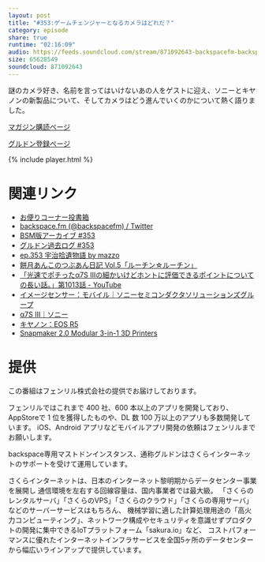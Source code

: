 ```yaml
---
layout: post
title: "#353:ゲームチェンジャーとなるカメラはどれだ？"
category: episode
share: true
runtime: "02:16:09"
audio: https://feeds.soundcloud.com/stream/871092643-backspacefm-backspacefm-353.mp3
size: 65628549
soundcloud: 871092643
---
```


謎のカメラ好き、名前を言ってはいけないあの人をゲストに迎え、ソニーとキヤノンの新製品について、そしてカメラはどう進んでいくのかについて熱く語りました。

[マガジン購読ページ](https://note.com/drikin/m/m55ec296b7655)

[グルドン登録ページ](https://mstdn.guru/invite/3WVHpSMr)

{% include player.html %}

# 関連リンク
* [お便りコーナー投書箱](https://forms.gle/NDBngfLwc3jKbLEJ6)
* [backspace.fm (@backspacefm) / Twitter](https://twitter.com/backspacefm)
* [BSM版アーカイブ #353](https://note.com/backspacefm/n/n55827f8625ea)
* [グルドン過去ログ #353](https://rbtnn.github.io/mstdn-picker/?instance=mstdn.guru&since_id=104611694239599626&max_id=104612294483572958)
* [ep.353 宇治拾遺物語 by mazzo](https://note.com/mazzo/n/nf3c1b129a22e)
* [餅月あんこのつぶあん日記 Vol.5「ルーチン☆ルーチン」](https://note.com/backspacefm/n/n1122509bedbb)
* [「光速でポチったα7S IIIの細かいけどホントに評価できるポイントについての長い話。」第1013話 - YouTube](https://www.youtube.com/watch?v=N-0HDYtJjsE&feature=youtu.be)
* [イメージセンサー：モバイル｜ソニーセミコンダクタソリューションズグループ](https://www.sony-semicon.co.jp/products/IS/mobile/2_2_ocl.html)
* [α7S III｜ソニー](https://www.sony.jp/ichigan/products/ILCE-7SM3/)
* [キヤノン：EOS R5](https://cweb.canon.jp/eos/lineup/r5/)
* [Snapmaker 2.0 Modular 3-in-1 3D Printers](https://shop.snapmaker.com/collections/snapmaker-2-0/products/snapmaker-2-0-modular-3-in-1-3d-printers)


# 提供

この番組はフェンリル株式会社の提供でお届けしております。

フェンリルではこれまで 400 社、600 本以上のアプリを開発しており、AppStoreで 1 位を獲得したものや、DL 数 100 万以上のアプリも多数開発しています。
iOS、Android アプリなどモバイルアプリ開発の依頼はフェンリルまでお願いします。

backspace専用マストドンインスタンス、通称グルドンはさくらインターネットのサポートを受けて運用しています。

さくらインターネットは、日本のインターネット黎明期からデータセンター事業を展開し
通信環境を左右する回線容量は、国内事業者では最大級。
「さくらのレンタルサーバ」「さくらのVPS」「さくらのクラウド」「さくらの専用サーバ」などのサーバーサービスはもちろん、
機械学習に適した計算処理用途の「高火力コンピューティング」、ネットワーク構成やセキュリティを意識せずプロダクトの開発に集中できるIoTプラットフォーム「sakura.io」など、
コストパフォーマンスに優れたインターネットインフラサービスを全国5ヶ所のデータセンターから幅広いラインアップで提供しています。
